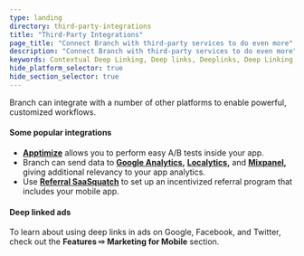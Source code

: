 ```yaml
---
type: landing
directory: third-party-integrations
title: "Third-Party Integrations"
page_title: "Connect Branch with third-party services to do even more"
description: "Connect Branch with third-party services to do even more"
keywords: Contextual Deep Linking, Deep links, Deeplinks, Deep Linking, Deeplinking, Deferred Deep Linking, Deferred Deeplinking, Google App Indexing, Google App Invites, Apple Universal Links, Android App Links, Apple Spotlight Search, Facebook App Links, AppLinks, Deepviews, Deep views, Dashboard, iOS9
hide_platform_selector: true
hide_section_selector: true
---
```


Branch can integrate with a number of other platforms to enable powerful, customized workflows.

#### Some popular integrations
- **[Apptimize](apptimize)** allows you to perform easy A/B tests inside your app.
- Branch can send data to **[Google Analytics](google-analytics),** **[Localytics](localytics),** and **[Mixpanel](mixpanel),** giving additional relevancy to your app analytics.
- Use **[Referral SaaSquatch](referral-saasquatch)** to set up an incentivized referral program that includes your mobile app.

#### Deep linked ads

To learn about using deep links in ads on Google, Facebook, and Twitter, check out the **Features ⇨ Marketing for Mobile** section.